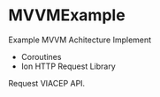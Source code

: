 # MVVMExample

Example MVVM Achitecture Implement

- Coroutines
- Ion HTTP Request Library

Request VIACEP API.
